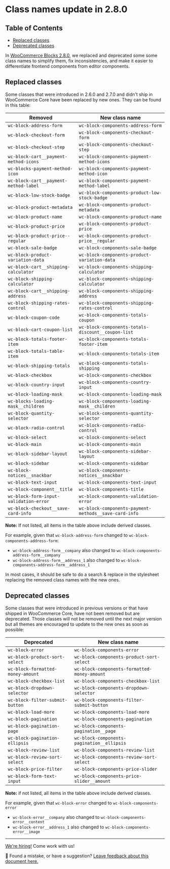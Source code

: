 # Class names update in 2.8.0 <!-- omit in toc -->

## Table of Contents <!-- omit in toc -->

-   [Replaced classes](#replaced-classes)
-   [Deprecated classes](#deprecated-classes)

In [WooCommerce Blocks 2.8.0](https://developer.woocommerce.com/2020/06/24/woocommerce-blocks-2-8-release-notes/), we replaced and deprecated some some class names to simplify them, fix inconsistencies, and make it easier to differentiate frontend components from editor components.

## Replaced classes

Some classes that were introduced in 2.6.0 and 2.7.0 and didn't ship in WooCommerce Core have been replaced by new ones. They can be found in this table:

| Removed                                | New class name                                        |
| -------------------------------------- | ----------------------------------------------------- |
| `wc-block-address-form`                | `wc-block-components-address-form`                    |
| `wc-block-checkout-form`               | `wc-block-components-checkout-form`                   |
| `wc-block-checkout-step`               | `wc-block-components-checkout-step`                   |
| `wc-block-cart__payment-method-icons`  | `wc-block-components-payment-method-icons`            |
| `wc-blocks-payment-method-icon`        | `wc-block-components-payment-method-icon`             |
| `wc-block-cart__payment-method-label`  | `wc-block-components-payment-method-label`            |
| `wc-block-low-stock-badge`             | `wc-block-components-product-low-stock-badge`         |
| `wc-block-product-metadata`            | `wc-block-components-product-metadata`                |
| `wc-block-product-name`                | `wc-block-components-product-name`                    |
| `wc-block-product-price`               | `wc-block-components-product-price`                   |
| `wc-block-product-price--regular`      | `wc-block-components-product-price__regular`          |
| `wc-block-sale-badge`                  | `wc-block-components-sale-badge`                      |
| `wc-block-product-variation-data`      | `wc-block-components-product-variation-data`          |
| `wc-block-cart__shipping-calculator`   | `wc-block-components-shipping-calculator`             |
| `wc-block-shipping-calculator`         | `wc-block-components-shipping-calculator`             |
| `wc-block-cart__shipping-address`      | `wc-block-components-shipping-address`                |
| `wc-block-shipping-rates-control`      | `wc-block-components-shipping-rates-control`          |
| `wc-block-coupon-code`                 | `wc-block-components-totals-coupon`                   |
| `wc-block-cart-coupon-list`            | `wc-block-components-totals-discount__coupon-list`    |
| `wc-block-totals-footer-item`          | `wc-block-components-totals-footer-item`              |
| `wc-block-totals-table-item`           | `wc-block-components-totals-item`                     |
| `wc-block-shipping-totals`             | `wc-block-components-totals-shipping`                 |
| `wc-block-checkbox`                    | `wc-block-components-checkbox`                        |
| `wc-block-country-input`               | `wc-block-components-country-input`                   |
| `wc-block-loading-mask`                | `wc-block-components-loading-mask`                    |
| `wc-blocks-loading-mask__children`     | `wc-block-components-loading-mask__children`          |
| `wc-block-quantity-selector`           | `wc-block-components-quantity-selector`               |
| `wc-block-radio-control`               | `wc-block-components-radio-control`                   |
| `wc-block-select`                      | `wc-block-components-select`                          |
| `wc-block-main`                        | `wc-block-components-main`                            |
| `wc-block-sidebar-layout`              | `wc-block-components-sidebar-layout`                  |
| `wc-block-sidebar`                     | `wc-block-components-sidebar`                         |
| `wc-block-notices__snackbar`           | `wc-block-components-notices__snackbar`               |
| `wc-block-text-input`                  | `wc-block-components-text-input`                      |
| `wc-block-component__title`            | `wc-block-components-title`                           |
| `wc-block-form-input-validation-error` | `wc-block-components-validation-error`                |
| `wc-block-checkout__save-card-info`    | `wc-block-components-payment-methods__save-card-info` |

**Note:** If not listed, all items in the table above include derived classes.

For example, given that `wc-block-address-form` changed to `wc-block-components-address-form`:

-   `wc-block-address-form__company` also changed to `wc-block-components-address-form__company`
-   `wc-block-address-form__address_1` also changed to `wc-block-components-address-form__address_1`

In most cases, it should be safe to do a search & replace in the stylesheet replacing the removed class names with the new ones.

## Deprecated classes

Some classes that were introduced in previous versions or that have shipped in WooCommerce Core, have not been removed but are deprecated. Those classes will not be removed until the next major version but all themes are encouraged to update to the new ones as soon as possible:

| Deprecated                        | New class name                               |
| --------------------------------- | -------------------------------------------- |
| `wc-block-error`                  | `wc-block-components-error`                  |
| `wc-block-product-sort-select`    | `wc-block-components-product-sort-select`    |
| `wc-block-formatted-money-amount` | `wc-block-components-formatted-money-amount` |
| `wc-block-checkbox-list`          | `wc-block-components-checkbox-list`          |
| `wc-block-dropdown-selector`      | `wc-block-components-dropdown-selector`      |
| `wc-block-filter-submit-button`   | `wc-block-components-filter-submit-button`   |
| `wc-block-load-more`              | `wc-block-components-load-more`              |
| `wc-block-pagination`             | `wc-block-components-pagination`             |
| `wc-block-pagination-page`        | `wc-block-components-pagination__page`       |
| `wc-block-pagination-ellipsis`    | `wc-block-components-pagination__ellipsis`   |
| `wc-block-review-list`            | `wc-block-components-review-list`            |
| `wc-block-review-sort-select`     | `wc-block-components-review-sort-select`     |
| `wc-block-price-filter`           | `wc-block-components-price-slider`           |
| `wc-block-form-text-input`        | `wc-block-components-price-slider__amount`   |

**Note:** if not listed, all items in the table above include derived classes.

For example, given that `wc-block-error` changed to `wc-block-components-error`

-   `wc-block-error__company` also changed to `wc-block-components-error__content`
-   `wc-block-error__address_1` also changed to `wc-block-components-error__image`

<!-- FEEDBACK -->

---

[We're hiring!](https://woocommerce.com/careers/) Come work with us!

🐞 Found a mistake, or have a suggestion? [Leave feedback about this document here.](https://github.com/woocommerce/woocommerce-gutenberg-products-block/issues/new?assignees=&labels=type%3A+documentation&template=--doc-feedback.md&title=Feedback%20on%20./docs/theming/product-grid-270.md)

<!-- /FEEDBACK -->
